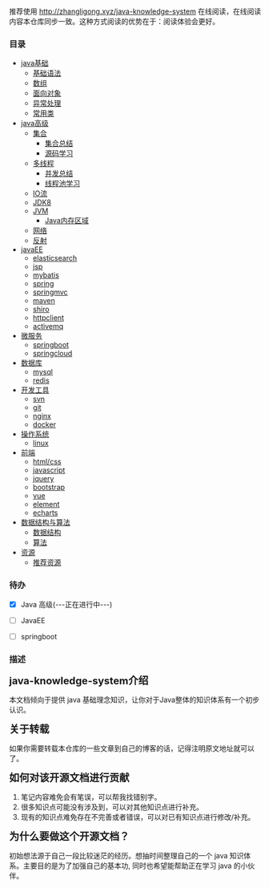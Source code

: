 <p align="center">
<a href="https://github.com/itzhanglg/java-knowledge-system" target="_blank">
    <svg class="svgIcon" aria-hidden="true">
        <use xlink:href="#icon-huabanfuben"></use>
    </svg>
</a>
</p>

推荐使用  http://zhangligong.xyz/java-knowledge-system 在线阅读，在线阅读内容本仓库同步一致。这种方式阅读的优势在于：阅读体验会更好。


### 目录
- [java基础]()
    - [基础语法](docs/javaBase/grammar.md)
    - [数组](docs/javaBase/array.md)
    - [面向对象](docs/javaBase/object.md)
    - [异常处理](docs/javaBase/exception.md)
    - [常用类](docs/javaBase/commonClass.md)
- [java高级]()
    - [集合]()
        - [集合总结](docs/javaSenior/collection/basis.md)
        - [源码学习](docs/javaSenior/collection/source.md)
    - [多线程]()
        - [并发总结](docs/javaSenior/concurrence/thread.md)
        - [线程池学习](docs/javaSenior/concurrence/threadPool.md)
    - [IO流](docs/javaSenior/ioStream.md)
    - [JDK8](docs/javaSenior/JDK8.md)
    - [JVM]()
        - [Java内存区域](docs/javaSenior/JVM/memoryArea.md)
    - [网络](docs/javaSenior/network.md)
    - [反射](docs/javaSenior/reflection.md)
- [javaEE](#javaEE)
    - [elasticsearch](docs/javaEE/elasticsearch/elasticsearch.md)
    - [jsp](#jsp)
    - [mybatis](#mybatis)
    - [spring](#spring)
    - [springmvc](#springmvc)
    - [maven](#maven)
    - [shiro](#shiro)
    - [httpclient](#httpclient)
    - [activemq](#activemq)
- [微服务](#微服务)
  - [springboot](#springboot)
  - [springcloud](#springcloud)
- [数据库](#数据库)
  - [mysql](#mysql)
  - [redis](#redis)
- [开发工具](#开发工具)
  - [svn](#svn)
  - [git](#git)
  - [nginx](#nginx)
  - [docker](#docker)
- [操作系统](#操作系统)
  - [linux](#linux)
- [前端](#前端)
  - [html/css](#htmlAndCss)
  - [javascript](#javascript)
  - [jquery](#jquery)
  - [bootstrap](#bootstrap)
  - [vue](#vue)
  - [element](#element)
  - [echarts](#echarts)
- [数据结构与算法](#数据结构与算法)
  - [数据结构](#数据结构)
  - [算法](#算法)
- [资源](#资源)
  - [推荐资源](#推荐资源)


### 待办
- [x] Java 高级(---正在进行中---)
- [ ] JavaEE
- [ ] springboot


### 描述
<span style="font-size:20px;">**java-knowledge-system介绍**</span>

本文档倾向于提供 java 基础理念知识，让你对于Java整体的知识体系有一个初步认识。

<span style="font-size:20px;">**关于转载**</span>

如果你需要转载本仓库的一些文章到自己的博客的话，记得注明原文地址就可以了。

<span style="font-size:20px;">**如何对该开源文档进行贡献**</span>

1. 笔记内容难免会有笔误，可以帮我找错别字。
2. 很多知识点可能没有涉及到，可以对其他知识点进行补充。
3. 现有的知识点难免存在不完善或者错误，可以对已有知识点进行修改/补充。

<span style="font-size:20px;">**为什么要做这个开源文档？**</span>

初始想法源于自己一段比较迷茫的经历。想抽时间整理自己的一个 java 知识体系。主要目的是为了加强自己的基本功, 同时也希望能帮助正在学习 java 的小伙伴。
